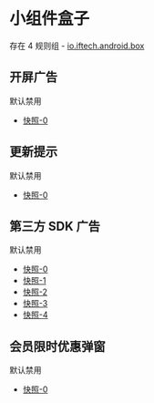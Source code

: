 # 小组件盒子

存在 4 规则组 - [io.iftech.android.box](/src/apps/io.iftech.android.box.ts)

## 开屏广告

默认禁用

- [快照-0](https://i.gkd.li/i/14204126)

## 更新提示

默认禁用

- [快照-0](https://i.gkd.li/i/12706195)

## 第三方 SDK 广告

默认禁用

- [快照-0](https://i.gkd.li/i/12706209)
- [快照-1](https://i.gkd.li/i/12706209)
- [快照-2](https://i.gkd.li/i/12706228)
- [快照-3](https://i.gkd.li/i/12706236)
- [快照-4](https://i.gkd.li/i/12706240)

## 会员限时优惠弹窗

默认禁用

- [快照-0](https://i.gkd.li/i/12706226)
